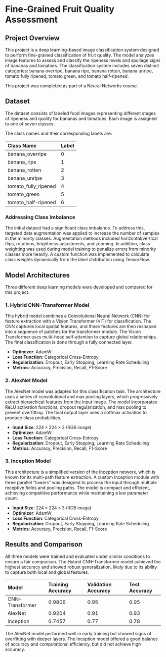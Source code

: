 # Fine-Grained Fruit Quality Assessment

## Project Overview

This project is a deep learning-based image classification system designed to perform fine-grained classification of fruit quality. The model analyzes image features to assess and classify the ripeness levels and spoilage signs of bananas and tomatoes. The classification system includes seven distinct categories: banana overripe, banana ripe, banana rotten, banana unripe, tomato fully ripened, tomato green, and tomato half-ripened.

This project was completed as part of a Neural Networks course.

## Dataset

The dataset consists of labeled food images representing different stages of ripeness and quality for bananas and tomatoes. Each image is assigned to one of seven classes.

The class names and their corresponding labels are:

| Class Name | Label |
| :--- | :--- |
| banana_overripe | 0 |
| banana_ripe | 1 |
| banana_rotten | 2 |
| banana_unripe | 3 |
| tomato_fully_ripened | 4 |
| tomato_green | 5 |
| tomato_half-ripened | 6 |

### Addressing Class Imbalance

The initial dataset had a significant class imbalance. To address this, targeted data augmentation was applied to increase the number of samples in the minority classes. Augmentation methods included horizontal/vertical flips, rotations, brightness adjustments, and zooming. In addition, class weighting was used during model training to penalize errors from minority classes more heavily. A custom function was implemented to calculate class weights dynamically from the label distribution using TensorFlow.

## Model Architectures

Three different deep learning models were developed and compared for this project.

### 1. Hybrid CNN–Transformer Model

This hybrid model combines a Convolutional Neural Network (CNN) for feature extraction with a Vision Transformer (ViT) for classification. The CNN captures local spatial features, and these features are then reshaped into a sequence of patches for the transformer module. The Vision Transformer uses multi-head self-attention to capture global relationships. The final classification is done through a fully connected layer.

* **Optimizer**: AdamW
* **Loss Function**: Categorical Cross-Entropy
* **Regularization**: Dropout, Early Stopping, Learning Rate Scheduling
* **Metrics**: Accuracy, Precision, Recall, F1-Score

### 2. AlexNet Model

The AlexNet model was adapted for this classification task. The architecture uses a series of convolutional and max pooling layers, which progressively extract hierarchical features from the input image. The model incorporates ReLU activation functions, dropout regularization, and max pooling to prevent overfitting. The final output layer uses a softmax activation to produce class probabilities.

* **Input Size**: $224 \times 224 \times 3$ (RGB image)
* **Optimizer**: AdamW
* **Loss Function**: Categorical Cross-Entropy
* **Regularization**: Dropout, Early Stopping, Learning Rate Scheduling
* **Metrics**: Accuracy, Precision, Recall, F1-Score

### 3. Inception Model

This architecture is a simplified version of the Inception network, which is known for its multi-path feature extraction. A custom Inception module with three parallel "towers" was designed to process the input through multiple receptive fields and pooling paths. The model is compact and efficient, achieving competitive performance while maintaining a low parameter count.

* **Input Size**: $224 \times 224 \times 3$ (RGB image)
* **Optimizer**: AdamW
* **Loss Function**: Categorical Cross-Entropy
* **Regularization**: Dropout, Early Stopping, Learning Rate Scheduling
* **Metrics**: Accuracy, Precision, Recall, F1-Score

## Results and Comparison

All three models were trained and evaluated under similar conditions to ensure a fair comparison. The Hybrid CNN–Transformer model achieved the highest accuracy and showed robust generalization, likely due to its ability to capture both local and global features.

| Model | Training Accuracy | Validation Accuracy | Test Accuracy |
| :--- | :--- | :--- | :--- |
| CNN–Transformer | 0.9806 | 0.95 | 0.95 |
| AlexNet | 0.9204 | 0.91 | 0.93 |
| Inception | 0.7457 | 0.77 | 0.78 |

The AlexNet model performed well in early training but showed signs of overfitting with deeper layers. The Inception model offered a good balance of accuracy and computational efficiency, but did not achieve high accuracy.
